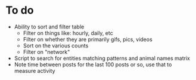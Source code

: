 # To do
- Ability to sort and filter table
  - Filter on things like: hourly, daily, etc
  - Filter on whether they are primarily gifs, pics, videos
  - Sort on the various counts
  - Filter on "network"
- Script to search for entities matching patterns and animal names matrix
- Note time between posts for the last 100 posts or so, use that to measure activity

